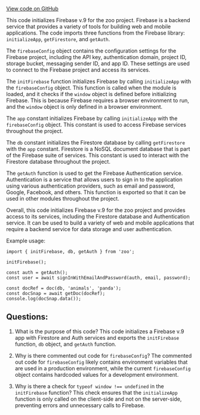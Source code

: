 [View code on GitHub](zoo-labs/zoo/blob/master/core/src/config/firebase.ts)

This code initializes Firebase v.9 for the zoo project. Firebase is a backend service that provides a variety of tools for building web and mobile applications. The code imports three functions from the Firebase library: `initializeApp`, `getFirestore`, and `getAuth`. 

The `firebaseConfig` object contains the configuration settings for the Firebase project, including the API key, authentication domain, project ID, storage bucket, messaging sender ID, and app ID. These settings are used to connect to the Firebase project and access its services.

The `initFirebase` function initializes Firebase by calling `initializeApp` with the `firebaseConfig` object. This function is called when the module is loaded, and it checks if the `window` object is defined before initializing Firebase. This is because Firebase requires a browser environment to run, and the `window` object is only defined in a browser environment.

The `app` constant initializes Firebase by calling `initializeApp` with the `firebaseConfig` object. This constant is used to access Firebase services throughout the project.

The `db` constant initializes the Firestore database by calling `getFirestore` with the `app` constant. Firestore is a NoSQL document database that is part of the Firebase suite of services. This constant is used to interact with the Firestore database throughout the project.

The `getAuth` function is used to get the Firebase Authentication service. Authentication is a service that allows users to sign in to the application using various authentication providers, such as email and password, Google, Facebook, and others. This function is exported so that it can be used in other modules throughout the project.

Overall, this code initializes Firebase v.9 for the zoo project and provides access to its services, including the Firestore database and Authentication service. It can be used to build a variety of web and mobile applications that require a backend service for data storage and user authentication. 

Example usage:

```
import { initFirebase, db, getAuth } from 'zoo';

initFirebase();

const auth = getAuth();
const user = await signInWithEmailAndPassword(auth, email, password);

const docRef = doc(db, 'animals', 'panda');
const docSnap = await getDoc(docRef);
console.log(docSnap.data());
```
## Questions: 
 1. What is the purpose of this code?
   This code initializes a Firebase v.9 app with Firestore and Auth services and exports the `initFirebase` function, `db` object, and `getAuth` function.

2. Why is there commented out code for `firebaseConfig`?
   The commented out code for `firebaseConfig` likely contains environment variables that are used in a production environment, while the current `firebaseConfig` object contains hardcoded values for a development environment.

3. Why is there a check for `typeof window !== undefined` in the `initFirebase` function?
   This check ensures that the `initializeApp` function is only called on the client-side and not on the server-side, preventing errors and unnecessary calls to Firebase.